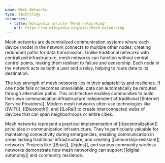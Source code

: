 ```yaml
---
name: Mesh Networks
type: technology
resources:
  - title: Wikipedia article "Mesh networking"
    url: https://en.wikipedia.org/wiki/Mesh_networking
---
```


Mesh networks are decentralized communication systems where each device (node) in the network connects to multiple other nodes, creating redundant paths for data transmission. Unlike traditional networks with centralized infrastructure, mesh networks can function without central control points, making them resilient to failure and censorship. Each node in the network acts as both a user and a relay, helping to route data to its destination.

The key strength of mesh networks lies in their adaptability and resilience. If one node fails or becomes unavailable, data can automatically be rerouted through alternative paths. This architecture enables communities to build their own communication infrastructure independent of traditional [[Internet Service Providers]]. Modern mesh networks often use technologies like [[WiFi]], [[Bluetooth]], and [[LoRa]] to create interconnected webs of devices that can span neighborhoods or entire cities.

Mesh networks represent a practical implementation of [[decentralization]] principles in communication infrastructure. They're particularly valuable for maintaining connectivity during emergencies, enabling communication in areas lacking traditional infrastructure, and creating [[censorship-resistant]] networks. Projects like [[Briar]], [[cjdns]], and various community wireless networks demonstrate how mesh networking can support [[digital autonomy]] and community resilience.